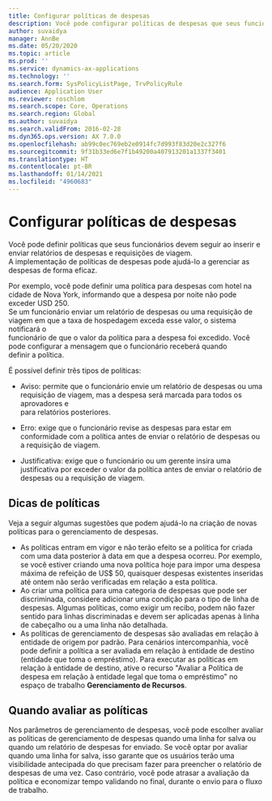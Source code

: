 ```yaml
---
title: Configurar políticas de despesas
description: Você pode configurar políticas de despesas que seus funcionários devem seguir ao inserir e enviar relatórios de despesas e requisições de viagem no Microsoft Dynamics 365 Finance.
author: suvaidya
manager: AnnBe
ms.date: 05/20/2020
ms.topic: article
ms.prod: ''
ms.service: dynamics-ax-applications
ms.technology: ''
ms.search.form: SysPolicyListPage, TrvPolicyRule
audience: Application User
ms.reviewer: roschlom
ms.search.scope: Core, Operations
ms.search.region: Global
ms.author: suvaidya
ms.search.validFrom: 2016-02-28
ms.dyn365.ops.version: AX 7.0.0
ms.openlocfilehash: ab99c0ec769eb2e0914fc7d993f83d20e2c327f6
ms.sourcegitcommit: 9f31b33ed6e7f1b49200a407913201a1337f3401
ms.translationtype: HT
ms.contentlocale: pt-BR
ms.lasthandoff: 01/14/2021
ms.locfileid: "4960683"
---
```

# <a name="set-up-expense-policies"></a>Configurar políticas de despesas

Você pode definir políticas que seus funcionários devem seguir ao inserir e enviar relatórios de despesas e requisições de viagem.         
A implementação de políticas de despesas pode ajudá-lo a gerenciar as despesas de forma eficaz.         

Por exemplo, você pode definir uma política para despesas com hotel na cidade de Nova York, informando que a despesa por noite não pode exceder USD 250.       
Se um funcionário enviar um relatório de despesas ou uma requisição de viagem em que a taxa de hospedagem exceda esse valor, o sistema notificará o        
funcionário de que o valor da política para a despesa foi excedido. Você pode configurar a mensagem que o funcionário receberá quando        
definir a política.      
        
É possível definir três tipos de políticas:         
        
- Aviso: permite que o funcionário envie um relatório de despesas ou uma requisição de viagem, mas a despesa será marcada para todos os aprovadores e        
  para relatórios posteriores.        

- Erro: exige que o funcionário revise as despesas para estar em conformidade com a política antes de enviar o relatório de despesas ou a requisição de viagem.       
 
 - Justificativa: exige que o funcionário ou um gerente insira uma justificativa por exceder o valor da política antes de enviar o relatório de despesas ou a requisição de viagem.        

## <a name="policy-tips"></a>Dicas de políticas
Veja a seguir algumas sugestões que podem ajudá-lo na criação de novas políticas para o gerenciamento de despesas. 
* As políticas entram em vigor e não terão efeito se a política for criada com uma data posterior à data em que a despesa ocorreu. Por exemplo, se você estiver criando uma nova política hoje para impor uma despesa máxima de refeição de US$ 50, quaisquer despesas existentes inseridas até ontem não serão verificadas em relação a esta política.
* Ao criar uma política para uma categoria de despesas que pode ser discriminada, considere adicionar uma condição para o tipo de linha de despesas. Algumas políticas, como exigir um recibo, podem não fazer sentido para linhas discriminadas e devem ser aplicadas apenas à linha de cabeçalho ou a uma linha não detalhada. 
* As políticas de gerenciamento de despesas são avaliadas em relação à entidade de origem por padrão. Para cenários intercompanhia, você pode definir a política a ser avaliada em relação à entidade de destino (entidade que toma o empréstimo). Para executar as políticas em relação à entidade de destino, ative o recurso "Avaliar a Política de despesa em relação à entidade legal que toma o empréstimo" no espaço de trabalho **Gerenciamento de Recursos**.

## <a name="when-to-evaluate-policies"></a>Quando avaliar as políticas

Nos parâmetros de gerenciamento de despesas, você pode escolher avaliar as políticas de gerenciamento de despesas quando uma linha for salva ou quando um relatório de despesas for enviado. Se você optar por avaliar quando uma linha for salva, isso garante que os usuários terão uma visibilidade antecipada do que precisam fazer para preencher o relatório de despesas de uma vez. Caso contrário, você pode atrasar a avaliação da política e economizar tempo validando no final, durante o envio para o fluxo de trabalho.
